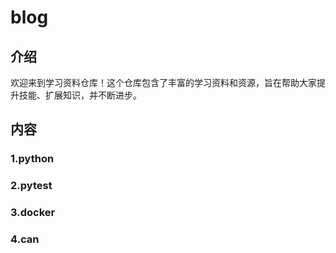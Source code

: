 # blog

## 介绍
欢迎来到学习资料仓库！这个仓库包含了丰富的学习资料和资源，旨在帮助大家提升技能、扩展知识，并不断进步。

## 内容

### 1.python

### 2.pytest

### 3.docker

### 4.can
